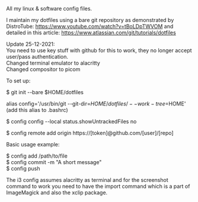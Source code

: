 All my linux & software config files.

I maintain my dotfiles using a bare git repository as demonstrated by DistroTube: https://www.youtube.com/watch?v=tBoLDpTWVOM and detailed in this article: https://www.atlassian.com/git/tutorials/dotfiles

Update 25-12-2021:  
  You need to use key stuff with github for this to work, they no longer accept user/pass authentication.  
  Changed terminal emulator to alacritty  
  Changed compositor to picom

To set up:

$ git init --bare $HOME/dotfiles 

alias config='/usr/bin/git --git-dir=$HOME/dotfiles/ --work-tree=$HOME' (add this alias to .bashrc) 

$ config config --local status.showUntrackedFiles no

$ config remote add origin https://[token]@github.com/[user]/[repo]

Basic usage example:

$ config add /path/to/file  
$ config commit -m "A short message"  
$ config push

The i3 config assumes alacritty as terminal and for the screenshot command to work you need to have the import command which is a part of ImageMagick and also the xclip package.
